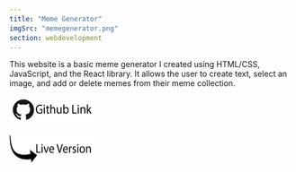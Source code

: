 ```yaml
---
title: "Meme Generator"
imgSrc: "memegenerator.png"
section: webdevelopment
---
```


This website is a basic meme generator I created using HTML/CSS, JavaScript, and the React library. It allows the user to create text, select an image, and add or delete memes from their meme collection.

<a href='https://github.com/devinnarula/meme-generator' target='_blank'>
<img src='https://raw.githubusercontent.com/devinnarula/portfolio-site/master/src/img/githublink.png' width="150" height="50" border-radius=20px>
</a>
<br/>
<br/>
<a href='http://devinnarula-meme-generator.surge.sh/' target='_blank'>
<img src='https://raw.githubusercontent.com/devinnarula/portfolio-site/master/src/img/livelink.png' width="150" height="50">
</a>
